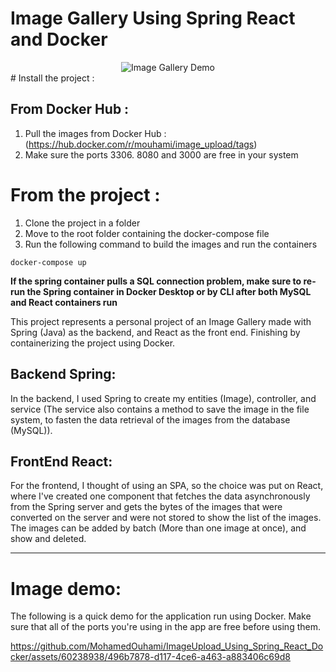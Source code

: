 # Image Gallery Using Spring React and Docker

<div align="center">
  <img src="https://media.giphy.com/media/55vNcZTGlOzHvNgrTz/giphy.gif" alt="Image Gallery Demo">
</div>
# Install the project : 

## From Docker Hub : 
1. Pull the images from Docker Hub : (https://hub.docker.com/r/mouhami/image_upload/tags)
2. Make sure the ports 3306. 8080 and 3000 are free in your system
   
# From the project : 

1. Clone the project in a folder
2. Move to the root folder containing the docker-compose file
3. Run the following command to build the images and run the containers
```
docker-compose up
```

**If the spring container pulls a SQL connection problem, make sure to re-run the Spring container in Docker Desktop or by CLI after both MySQL and React containers run**

This project represents a personal project of an Image Gallery made with Spring (Java) as the backend, and React as the front end. Finishing by containerizing the project using Docker.

## Backend Spring: 
In the backend, I used Spring to create my entities (Image), controller, and service (The service also contains a method to save the image in the file system, to fasten the data retrieval of the images from the database (MySQL)).

## FrontEnd React:
For the frontend, I thought of using an SPA, so the choice was put on React, where I've created one component that fetches the data asynchronously from the Spring server and gets the bytes of the images that were converted on the server and were not stored to show the list of the images. The images can be added by batch (More than one image at once), and show and deleted.

---

# Image demo: 
The following is a quick demo for the application run using Docker. Make sure that all of the ports you're using in the app are free before using them.

https://github.com/MohamedOuhami/ImageUpload_Using_Spring_React_Docker/assets/60238938/496b7878-d117-4ce6-a463-a883406c69d8


